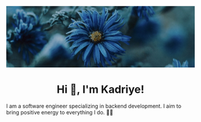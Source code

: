 <img width="1024" src="https://github.com/kadriyebarlak/kadriyebarlak/blob/main/images/IMG_6607 2.jpg">


<h1 align="center">Hi 👋, I'm Kadriye!</h1>

I am a software engineer specializing in backend development. I aim to bring positive energy to everything I do. 🌾🍃



<!--
**kadriyebarlak/kadriyebarlak** is a ✨ _special_ ✨ repository because its `README.md` (this file) appears on your GitHub profile.

Here are some ideas to get you started:

- 🔭 I’m currently working on ...
- 🌱 I’m currently learning ...
- 👯 I’m looking to collaborate on ...
- 🤔 I’m looking for help with ...
- 💬 Ask me about ...
- 📫 How to reach me: ...
- 😄 Pronouns: ...
- ⚡ Fun fact: ...
-->
